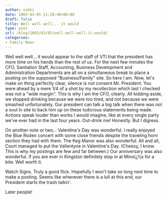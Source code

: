 ```yaml
---
author: nikki
date: 2003-03-05 21:28:40+00:00
draft: false
title: Well well well... it would
type: post
url: /blog/2003/03/05/well-well-well-it-would/
categories:
- Family News
---
```


Well well well... it would appear to the staff of VTI that the president has more time on his hands than the rest of us. For the next few minutes the CFO, Sanitation Staff, Accounting, Business Development and Administration Departments are all on a simultaneous break to place a posting on the supposed "Business/Family" site. So here I am. Now, let's make on thing perfectly clear, silence is not consent Mr. President. You were ahead by a mere 1/4 of a shot by my recollection which last I checked was not a "wide margin". This is why I am the CFO, clearly. All kidding aside, we stopped drinking because we were too tired, and not because we were smashed unfortunately. Our president can talk a big talk when there was not a soul in site to back him up on these ludicrous statements being made. Actions speak louder than works I would imagine, like at every single party we've ever had in the last four years. Out-drink me! Honestly. But I digress.

On another note or two... Valentine's Day was wonderful. I really enjoyed the Blue Rodeo concert with some close friends despite the traveling horn section they had with them. The Keg Manor was also wonderful. All and all, Court managed to put the Vallentyne in Valentine's Day. (Cheesy, I know. This is why my postings are few and far between.) Our anniversary was also wonderful. If you are ever in Kingston definitely stop in at Minoï¿½s for a bite. Well worth it.

Watch Signs. Truly a good flick. Hopefully I won't take so long next time to make a posting. Seems like whenever there is a lull at this end, our President starts the trash talkin'.

Later people!
